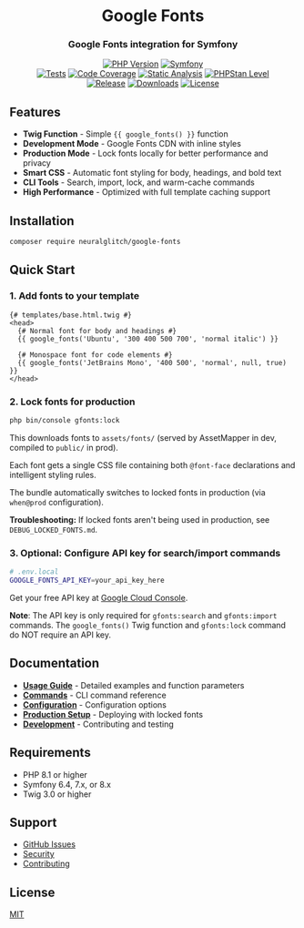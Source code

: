 <div align="center">

# Google Fonts

### Google Fonts integration for Symfony

[![PHP Version](https://img.shields.io/badge/PHP-8.1+-777BB4?style=flat&logo=php&logoColor=white)](composer.json)
[![Symfony](https://img.shields.io/badge/Symfony-6.4+-343434?style=flat&logo=symfony&logoColor=white)](composer.json)
<br/>
[![Tests](https://github.com/neuralglitch/google-fonts/actions/workflows/tests.yml/badge.svg?style=flat&logo=github)](https://github.com/neuralglitch/google-fonts/actions/workflows/tests.yml)
[![Code Coverage](https://img.shields.io/badge/PHPUnit-93.75%25-32c252?style=flat&logo=codecov&logoColor=white)](build/coverage/index.html)
[![Static Analysis](https://github.com/neuralglitch/google-fonts/actions/workflows/static-analysis.yml/badge.svg?style=flat&logo=github)](https://github.com/neuralglitch/google-fonts/actions/workflows/static-analysis.yml)
[![PHPStan Level](https://img.shields.io/badge/PHPStan-level%20max-32c252?style=flat&logo=php&logoColor=white)](phpstan.neon.dist)
<br/>
[![Release](https://img.shields.io/packagist/v/neuralglitch/google-fonts.svg?style=flat&logo=packagist&logoColor=white)](https://packagist.org/packages/neuralglitch/google-fonts)
[![Downloads](https://img.shields.io/packagist/dt/neuralglitch/google-fonts.svg?style=flat&logo=packagist&logoColor=white)](https://packagist.org/packages/neuralglitch/google-fonts)
[![License](https://img.shields.io/badge/license-MIT-blue.svg?style=flat)](LICENSE)

</div>

## Features

- **Twig Function** - Simple `{{ google_fonts() }}` function
- **Development Mode** - Google Fonts CDN with inline styles
- **Production Mode** - Lock fonts locally for better performance and privacy
- **Smart CSS** - Automatic font styling for body, headings, and bold text
- **CLI Tools** - Search, import, lock, and warm-cache commands
- **High Performance** - Optimized with full template caching support

## Installation

```bash
composer require neuralglitch/google-fonts
```

## Quick Start

### 1. Add fonts to your template

```twig
{# templates/base.html.twig #}
<head>
  {# Normal font for body and headings #}
  {{ google_fonts('Ubuntu', '300 400 500 700', 'normal italic') }}
  
  {# Monospace font for code elements #}
  {{ google_fonts('JetBrains Mono', '400 500', 'normal', null, true) }}
</head>
```

### 2. Lock fonts for production

```bash
php bin/console gfonts:lock
```

This downloads fonts to `assets/fonts/` (served by AssetMapper in dev, compiled to `public/` in prod).

Each font gets a single CSS file containing both `@font-face` declarations and intelligent styling rules.

The bundle automatically switches to locked fonts in production (via `when@prod` configuration).

**Troubleshooting:** If locked fonts aren't being used in production, see `DEBUG_LOCKED_FONTS.md`.

### 3. Optional: Configure API key for search/import commands

```bash
# .env.local
GOOGLE_FONTS_API_KEY=your_api_key_here
```

Get your free API key at [Google Cloud Console](https://console.cloud.google.com/apis/credentials).

**Note**: The API key is only required for `gfonts:search` and `gfonts:import` commands. The `google_fonts()` Twig function and `gfonts:lock` command do NOT require an API key.

## Documentation

- **[Usage Guide](docs/usage.md)** - Detailed examples and function parameters
- **[Commands](docs/commands.md)** - CLI command reference
- **[Configuration](docs/configuration.md)** - Configuration options
- **[Production Setup](docs/production.md)** - Deploying with locked fonts
- **[Development](docs/development.md)** - Contributing and testing

## Requirements

- PHP 8.1 or higher
- Symfony 6.4, 7.x, or 8.x
- Twig 3.0 or higher

## Support

- [GitHub Issues](https://github.com/neuralglitch/google-fonts/issues)
- [Security](.github/SECURITY.md)
- [Contributing](CONTRIBUTING.md)

## License

[MIT](LICENSE)